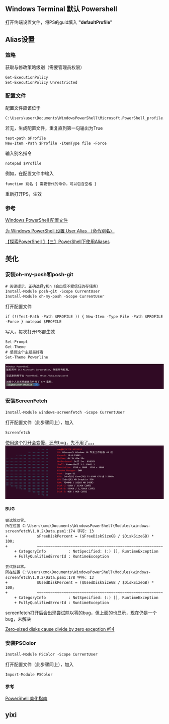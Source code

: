 ## Windows Terminal 默认 Powershell
打开终端设置文件，将PS的guid填入 **"defaultProfile"**

## Alias设置

### 策略
获取与修改策略级别（需要管理员权限）
```language
Get-ExecutionPolicy
Set-ExecutionPolicy Unrestricted
```

### 配置文件
配置文件应该位于
```language
C:\Users\user\Documents\WindowsPowerShell\Microsoft.PowerShell_profile.ps1
```

若无，生成配置文件，重复直到第一句输出为True
```language
test-path $Profile
New-Item -Path $Profile -ItemType file -Force
```
输入别名指令
```language
notepad $Profile
```
例如，在配置文件中输入
```language
function 别名 { 需要替代的命令，可以包含空格 }
```
重新打开PS，生效

### 参考
[Windows PowerShell 配置文件](https://forsenergy.com/zh-cn/windowspowershellhelp/html/9c82251c-6f0d-416a-9c3c-77838218531b.htm)

[为 Windows PowerShell 设置 User Alias （命令别名）](https://blog.vvzero.com/2019/07/22/set-user-alias-for-windows-PowerShell/)

[【探索PowerShell 】【三】PowerShell下使用Aliases](https://blog.51cto.com/marui/290067)

## 美化

### 安装oh-my-posh和posh-git
```language
# 阅读提示，正确选择y和n（会出现不受信任的存储库）
Install-Module posh-git -Scope CurrentUser
Install-Module oh-my-posh -Scope CurrentUser

```
打开配置文件
```language
if (!(Test-Path -Path $PROFILE )) { New-Item -Type File -Path $PROFILE -Force } notepad $PROFILE
```
写入，每次打开PS都生效
```language
Set-Prompt
Get-Theme
# 感觉这个主题最好看
Set-Theme Powerline
```
![PS主题效果](../.local/1593311570.png)

### 安装ScreenFetch
```language
Install-Module windows-screenfetch -Scope CurrentUser
```
打开配置文件（此步骤同上），加入
```language
Screenfetch
```
使用这个打开会变慢，还有bug，先不用了。。。
![screenfetch效果](../.local/1593325708(1).png)

#### BUG
```language
尝试除以零。
所在位置 C:\Users\xmq\Documents\WindowsPowerShell\Modules\windows-screenfetch\1.0.2\Data.psm1:174 字符: 13
+             $FreeDiskPercent = ($FreeDiskSizeGB / $DiskSizeGB) * 100;
+             ~~~~~~~~~~~~~~~~~~~~~~~~~~~~~~~~~~~~~~~~~~~~~~~~~~~~~~~~
    + CategoryInfo          : NotSpecified: (:) [], RuntimeException
    + FullyQualifiedErrorId : RuntimeException

尝试除以零。
所在位置 C:\Users\xmq\Documents\WindowsPowerShell\Modules\windows-screenfetch\1.0.2\Data.psm1:178 字符: 13
+             $UsedDiskPercent = ($UsedDiskSizeGB / $DiskSizeGB) * 100;
+             ~~~~~~~~~~~~~~~~~~~~~~~~~~~~~~~~~~~~~~~~~~~~~~~~~~~~~~~~
    + CategoryInfo          : NotSpecified: (:) [], RuntimeException
    + FullyQualifiedErrorId : RuntimeException
```
screenfetch打开后会出现尝试除以零的bug，但上面的也显示，现在仍是一个bug，未解决

[Zero-sized disks cause divide by zero exception #14](https://github.com/JulianChow94/Windows-screenFetch/issues/14)

### 安装PSColor
```language
Install-Module PSColor -Scope CurrentUser
```
打开配置文件（此步骤同上），加入
```language
Import-Module PSColor
```
#### 参考
[PowerShell 美化指南](https://coolcode.org/2018/03/16/how-to-make-your-powershell-beautiful/)

## yixi



